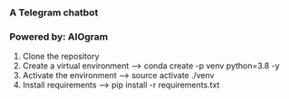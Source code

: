 ### A Telegram chatbot
### Powered by: AIOgram

1) Clone the repository
2) Create a virtual environment --> conda create -p venv python=3.8 -y
3) Activate the environment --> source activate ./venv
4) Install requirements --> pip install -r requirements.txt




